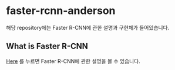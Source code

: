 # faster-rcnn-anderson
해당 repository에는 Faster R-CNN에 관한 설명과 구현체가 들어있습니다. 

## What is Faster R-CNN
[Here](https://github.com/AndersonJo/faster-rcnn-anderson/blob/master/faster-rcnn.md) 를 누르면 Faster R-CNN에 관한 설명을 볼 수 있습니다. 
